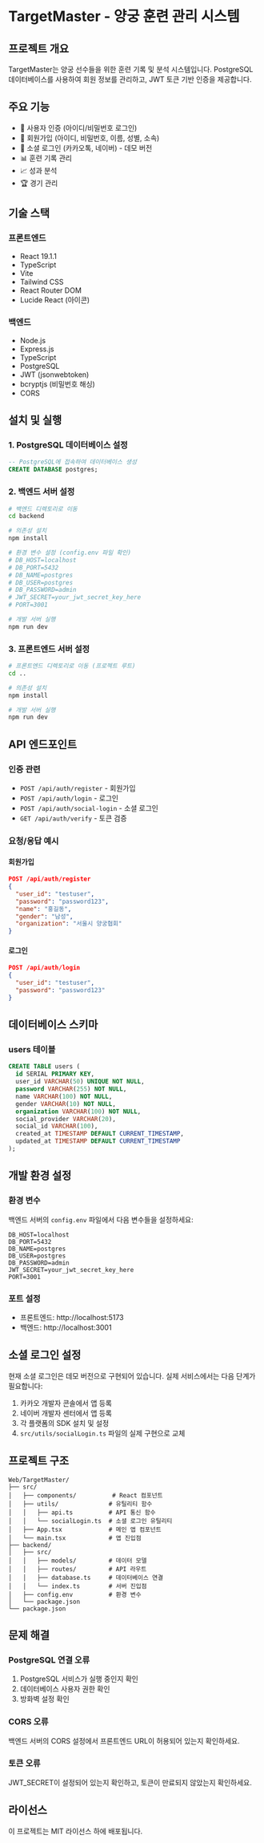 # TargetMaster - 양궁 훈련 관리 시스템

## 프로젝트 개요
TargetMaster는 양궁 선수들을 위한 훈련 기록 및 분석 시스템입니다. PostgreSQL 데이터베이스를 사용하여 회원 정보를 관리하고, JWT 토큰 기반 인증을 제공합니다.

## 주요 기능
- 🔐 사용자 인증 (아이디/비밀번호 로그인)
- 👥 회원가입 (아이디, 비밀번호, 이름, 성별, 소속)
- 🔗 소셜 로그인 (카카오톡, 네이버) - 데모 버전
- 📊 훈련 기록 관리
- 📈 성과 분석
- 🏆 경기 관리

## 기술 스택

### 프론트엔드
- React 19.1.1
- TypeScript
- Vite
- Tailwind CSS
- React Router DOM
- Lucide React (아이콘)

### 백엔드
- Node.js
- Express.js
- TypeScript
- PostgreSQL
- JWT (jsonwebtoken)
- bcryptjs (비밀번호 해싱)
- CORS

## 설치 및 실행

### 1. PostgreSQL 데이터베이스 설정
```sql
-- PostgreSQL에 접속하여 데이터베이스 생성
CREATE DATABASE postgres;
```

### 2. 백엔드 서버 설정
```bash
# 백엔드 디렉토리로 이동
cd backend

# 의존성 설치
npm install

# 환경 변수 설정 (config.env 파일 확인)
# DB_HOST=localhost
# DB_PORT=5432
# DB_NAME=postgres
# DB_USER=postgres
# DB_PASSWORD=admin
# JWT_SECRET=your_jwt_secret_key_here
# PORT=3001

# 개발 서버 실행
npm run dev
```

### 3. 프론트엔드 서버 설정
```bash
# 프론트엔드 디렉토리로 이동 (프로젝트 루트)
cd ..

# 의존성 설치
npm install

# 개발 서버 실행
npm run dev
```

## API 엔드포인트

### 인증 관련
- `POST /api/auth/register` - 회원가입
- `POST /api/auth/login` - 로그인
- `POST /api/auth/social-login` - 소셜 로그인
- `GET /api/auth/verify` - 토큰 검증

### 요청/응답 예시

#### 회원가입
```json
POST /api/auth/register
{
  "user_id": "testuser",
  "password": "password123",
  "name": "홍길동",
  "gender": "남성",
  "organization": "서울시 양궁협회"
}
```

#### 로그인
```json
POST /api/auth/login
{
  "user_id": "testuser",
  "password": "password123"
}
```

## 데이터베이스 스키마

### users 테이블
```sql
CREATE TABLE users (
  id SERIAL PRIMARY KEY,
  user_id VARCHAR(50) UNIQUE NOT NULL,
  password VARCHAR(255) NOT NULL,
  name VARCHAR(100) NOT NULL,
  gender VARCHAR(10) NOT NULL,
  organization VARCHAR(100) NOT NULL,
  social_provider VARCHAR(20),
  social_id VARCHAR(100),
  created_at TIMESTAMP DEFAULT CURRENT_TIMESTAMP,
  updated_at TIMESTAMP DEFAULT CURRENT_TIMESTAMP
);
```

## 개발 환경 설정

### 환경 변수
백엔드 서버의 `config.env` 파일에서 다음 변수들을 설정하세요:

```env
DB_HOST=localhost
DB_PORT=5432
DB_NAME=postgres
DB_USER=postgres
DB_PASSWORD=admin
JWT_SECRET=your_jwt_secret_key_here
PORT=3001
```

### 포트 설정
- 프론트엔드: http://localhost:5173
- 백엔드: http://localhost:3001

## 소셜 로그인 설정

현재 소셜 로그인은 데모 버전으로 구현되어 있습니다. 실제 서비스에서는 다음 단계가 필요합니다:

1. 카카오 개발자 콘솔에서 앱 등록
2. 네이버 개발자 센터에서 앱 등록
3. 각 플랫폼의 SDK 설치 및 설정
4. `src/utils/socialLogin.ts` 파일의 실제 구현으로 교체

## 프로젝트 구조
```
Web/TargetMaster/
├── src/
│   ├── components/          # React 컴포넌트
│   ├── utils/              # 유틸리티 함수
│   │   ├── api.ts          # API 통신 함수
│   │   └── socialLogin.ts  # 소셜 로그인 유틸리티
│   ├── App.tsx             # 메인 앱 컴포넌트
│   └── main.tsx            # 앱 진입점
├── backend/
│   ├── src/
│   │   ├── models/         # 데이터 모델
│   │   ├── routes/         # API 라우트
│   │   ├── database.ts     # 데이터베이스 연결
│   │   └── index.ts        # 서버 진입점
│   ├── config.env          # 환경 변수
│   └── package.json
└── package.json
```

## 문제 해결

### PostgreSQL 연결 오류
1. PostgreSQL 서비스가 실행 중인지 확인
2. 데이터베이스 사용자 권한 확인
3. 방화벽 설정 확인

### CORS 오류
백엔드 서버의 CORS 설정에서 프론트엔드 URL이 허용되어 있는지 확인하세요.

### 토큰 오류
JWT_SECRET이 설정되어 있는지 확인하고, 토큰이 만료되지 않았는지 확인하세요.

## 라이선스
이 프로젝트는 MIT 라이선스 하에 배포됩니다.
